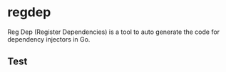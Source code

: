 # regdep

Reg Dep (Register Dependencies) is a tool to auto generate the code for dependency injectors in Go.

## Test
